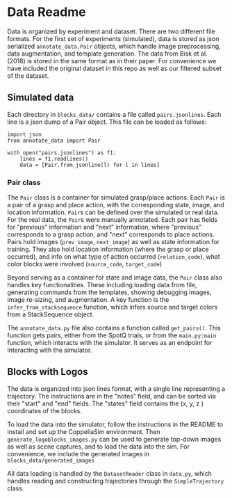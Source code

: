 # Data Readme 

Data is organized by experiment and dataset. There are two different file formats. For the first set of experiments (simulated), data is stored as json serialized `annotate_data.Pair` objects, which handle image preprocessing, data augmentation, and template generation. 
The data from Bisk et al. (2018) is stored in the same format as in their paper. For convenience we have included the original dataset in this repo as well as our filtered subset of the dataset. 

## Simulated data 
Each directory in `blocks_data/` contains a file called `pairs.jsonlines`. Each line is a json dump of a Pair object. This file can be loaded as follows: 

```
import json
from annotate_data import Pair 

with open("pairs.jsonlines") as f1:
    lines = f1.readlines()
    data = [Pair.from_jsonline(l) for l in lines]
``` 

### Pair class 
The `Pair` class is a container for simulated grasp/place actions. Each `Pair` is a pair of a grasp and place action, with the corresponding state, image, and location information. 
`Pair`s can be defined over the simulated or real data. For the real data, the `Pair`s were manually annotated. 
Each pair has fields for "previous" information and "next" information, where "previous" corresponds to a grasp action, and "next" corresponds to place actions. 
Pairs hold images (`prev_image`, `next_image`) as well as state information for training. 
They also hold location information (where the grasp or place occurred), and info on what type of action occurred (`relation_code`), what color blocks were involved (`source_code`, `target_code`) 

Beyond serving as a container for state and image data, the `Pair` class also handles key functionalities. These including loading data from file, generating commands from the templates, showing debugging images, image re-sizing, and augmentation. 
A key function is the `infer_from_stacksequence` function, which infers source and target colors from a StackSequence object. 

The `annotate_data.py` file also contains a function called `get_pairs()`. This function gets pairs, either from the SpotQ trials, or from the `main.py:main` function, which interacts with the simulator. It serves as an endpoint for interacting with the simulator. 


## Blocks with Logos 
The data is organized into json lines format, with a single line representing a trajectory. The instructions are in the "notes" field, and can be sorted via their "start" and "end" fields. The "states" field contains the (x, y, z ) coordinates of the blocks.

To load the data into the simulator, follow the instructions in the README to install and set up the CoppeliaSim environment. Then `generate_logoblocks_images.py` can be used to generate top-down images as well as scene captures, and to load the data into the sim. For convenience, we include the generated images in `blocks_data/generated_images` 

All data loading is handled by the `DatasetReader` class in `data.py`, which handles reading and constructing trajectories through the `SimpleTrajectory` class. 
